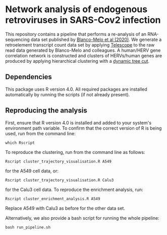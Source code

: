# Network analysis of endogenous retroviruses in SARS-Cov2 infection

This repository contains a pipeline that performs a re-analysis of an RNA-sequencing data set published by 
[Blanco-Melo et al (2020)](https://www.ncbi.nlm.nih.gov/geo/query/acc.cgi?acc=GSE147507). We generate a retroelement transcript count data set by applying 
[Telescope](https://journals.plos.org/ploscompbiol/article?id=10.1371/journal.pcbi.1006453) to the raw read data generated 
by Blanco-Melo and colleagues. A human/HERV gene correlation network is constructed and clusters of HERVs/human genes are produced by applying hierarchical clustering with a 
[dynamic tree cut](https://horvath.genetics.ucla.edu/html/CoexpressionNetwork/BranchCutting/).

## Dependencies

This package uses R version 4.0. All required packages are installed automatically by running the scripts (if not already present).

## Reproducing the analysis

First, ensure that R version 4.0 is installed and added to your system's environment path variable. 
To confirm that the correct version of R is being used, run from the command line:

```
which Rscript
```

To reproduce the clustering, run from the command line as follows:

```
Rscript cluster_trajectory_visualisation.R A549
```

for the A549 cell data, or:

```
Rscript cluster_trajectory_visualisation.R Calu3
```

for the Calu3 cell data. To reproduce the enrichment analysis, run:

```
Rscript cluster_enrichment_analysis.R A549
```

Replace A549 with Calu3 as before for the other data set. 

Alternatively, we also provide a bash script for running the whole pipeline:

```
bash run_pipeline.sh
```
